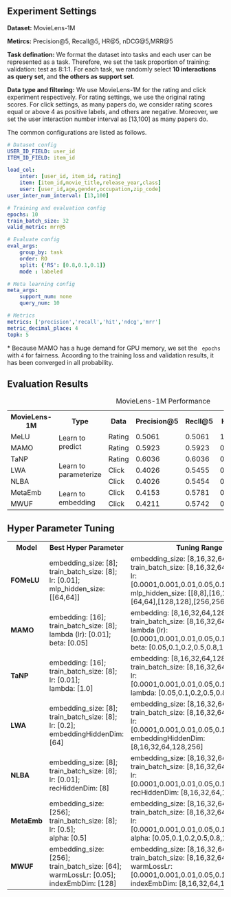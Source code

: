 ## Experiment Settings

**Dataset:** MovieLens-1M

**Metircs:** Precision@5, Recall@5, HR@5, nDCG@5,MRR@5

**Task defination:** We format the dataset into tasks and each user can be represented as a task. Therefore, we set the task proportion of training: validation: test as 8:1:1. For each task, we randomly select **10 interactions as query set**, and **the others as support set**.

**Data type and filtering:** We use MovieLens-1M for the rating and click experiment respectively. For rating settings, we use the original rating scores. For click settings, as many papers do, we consider rating scores equal or above 4 as positive labels, and others are negative. Moreover, we set the user interaction number interval as [13,100] as many papers do.

The common configurations are listed as follows.

```yaml
# Dataset config
USER_ID_FIELD: user_id
ITEM_ID_FIELD: item_id

load_col:
    inter: [user_id, item_id, rating]
    item: [item_id,movie_title,release_year,class]
    user: [user_id,age,gender,occupation,zip_code]
user_inter_num_interval: [13,100]

# Training and evaluation config
epochs: 10
train_batch_size: 32
valid_metric: mrr@5

# Evaluate config
eval_args:
    group_by: task
    order: RO
    split: {'RS': [0.8,0.1,0.1]}
    mode : labeled

# Meta learning config
meta_args:
    support_num: none
    query_num: 10

# Metrics
metrics: ['precision','recall','hit','ndcg','mrr']
metric_decimal_place: 4
topk: 5
```

\* Because MAMO has a huge demand for GPU memory, we set the ` epochs` with `4` for fairness. Acoording to the training loss and validation results, it has been converged in all probability.

## Evaluation Results

<table>
  <caption>MovieLens-1M Performance</caption>
  <tr>
  	<th>MovieLens-1M</th>
    <th>Type</th>
    <th>Data</th>
    <th>Precision@5</th>
    <th>Recll@5</th>
    <th>HR@5</th>
    <th>nDCG@5</th>
    <th>MRR@5</th>
  </tr>
  <tr>
  	<td>MeLU</td>
    <td rowspan="2">Learn to predict</td>
    <td>Rating</td>
    <td>0.5061</td>
    <td>0.5061</td>
    <td>1.0000</td>
    <td>0.5044</td>
    <td>0.7016</td>
  </tr>
  <tr>
  	<td>MAMO</td>
    <td>Rating</td>
    <td>0.5923</td>
    <td>0.5923</td>
    <td>0.9968</td>
    <td>0.6079</td>
    <td>0.8073</td>
  </tr>
  <tr>
  	<td>TaNP</td>
    <td rowspan="3">Learn to parameterize</td>
    <td>Rating</td>
    <td>0.6036</td>
    <td>0.6036</td>
    <td>0.9970</td>
    <td>0.6145</td>
    <td>0.7993</td>
  </tr>
  <tr>
  	<td>LWA</td>
    <td>Click</td>
    <td>0.4026</td>
    <td>0.5455</td>
    <td>0.9010</td>
    <td>0.4881</td>
    <td>0.5816</td>
  </tr>
  <tr>
  	<td>NLBA</td>
    <td>Click</td>
    <td>0.4026</td>
    <td>0.5454</td>
    <td>0.9010</td>
    <td>0.4880</td>
    <td>0.5816</td>
  </tr>
  <tr>
  	<td>MetaEmb</td>
    <td rowspan="2">Learn to embedding</td>
    <td>Click</td>
    <td>0.4153</td>
    <td>0.5781</td>
    <td>0.9297</td>
    <td>0.5409</td>
    <td>0.6668</td>
  </tr>
  <tr>
  	<td>MWUF</td>
    <td>Click</td>
    <td>0.4211</td>
    <td>0.5742</td>
    <td>0.9073</td>
    <td>0.5331</td>
    <td>0.6384</td>
  </tr>
</table>


## Hyper Parameter Tuning

<table>
  <tr>
  	<th>Model</th>
    <th>Best Hyper Parameter</th>
    <th>Tuning Range</th>
  </tr>
  <tr>
    <td><b>FOMeLU</b></td>
    <td>embedding_size: [8];<br>
      train_batch_size: [8];<br>
      lr: [0.01];<br>
      mlp_hidden_size: [[64,64]]</td>
    <td>embedding_size: [8,16,32,64,128,256];<br>
      train_batch_size: [8,16,32,64,128,256];<br>
      lr: [0.0001,0.001,0.01,0.05,0.1,0.2,0.5,1.0];<br>
      mlp_hidden_size: [[8,8],[16,16],[32,32],[64,64],[128,128],[256,256]]</td>
  </tr>
  <tr>
  	<td><b>MAMO</b></td>
    <td>embedding: [16];<br>
      train_batch_size: [8];<br>
      lambda (lr): [0.01];<br>
      beta: [0.05]</td>
    <td>embedding: [8,16,32,64,128,256];<br>
      train_batch_size: [8,16,32,64,128,256];<br>
      lambda (lr): [0.0001,0.001,0.01,0.05,0.1,0.2,0.5,1.0];<br>
      beta: [0.05,0.1,0.2,0.5,0.8,1.0]</td>
  </tr>
  <tr>
    <td><b>TaNP</b></td>
    <td>embedding: [16];<br>
      train_batch_size: [8];<br>
      lr: [0.01];<br>
      lambda: [1.0]</td>
    <td>embedding: [8,16,32,64,128,256];<br>
      train_batch_size: [8,16,32,64,128,256];<br>
      lr: [0.0001,0.001,0.01,0.05,0.1,0.2,0.5,1.0];<br>
      lambda: [0.05,0.1,0.2,0.5,0.8,1.0]</td>
  </tr>
  <tr>
    <td><b>LWA</b></td>
    <td>embedding_size: [8];<br>
      train_batch_size: [8];<br>
      lr: [0.2];<br>
      embeddingHiddenDim: [64]</td>
    <td>embedding_size: [8,16,32,64,128,256];<br>
      train_batch_size: [8,16,32,64,128,256];<br>
      lr: [0.0001,0.001,0.01,0.05,0.1,0.2,0.5,1.0];<br>
      embeddingHiddenDim: [8,16,32,64,128,256]</td>
  </tr>
  <tr>
    <td><b>NLBA</b></td>
    <td>embedding_size: [8];<br>
      train_batch_size: [8];<br>
      lr: [0.01];<br>
      recHiddenDim: [8]</td>
    <td>embedding_size: [8,16,32,64,128,256];<br>
      train_batch_size: [8,16,32,64,128,256];<br>
      lr: [0.0001,0.001,0.01,0.05,0.1,0.2,0.5,1.0];<br>
      recHiddenDim: [8,16,32,64,128,256]</td>
  </tr>
  <tr>
    <td><b>MetaEmb</b></td>
    <td>embedding_size: [256];<br>
      train_batch_size: [8];<br>
      lr: [0.5];<br>
      alpha: [0.5]</td>
    <td>embedding_size: [8,16,32,64,128,256];<br>
      train_batch_size: [8,16,32,64,128,256];<br>
      lr: [0.0001,0.001,0.01,0.05,0.1,0.2,0.5,1.0];<br>
      alpha: [0.05,0.1,0.2,0.5,0.8,1.0]</td>
  </tr>
  <tr>
    <td><b>MWUF</b></td>
    <td>embedding_size: [256];<br>
      train_batch_size: [64];<br>
      warmLossLr: [0.05];<br>
      indexEmbDim: [128]</td>
    <td>embedding_size: [8,16,32,64,128,256];<br>
      train_batch_size: [8,16,32,64,128,256];<br>
      warmLossLr: [0.0001,0.001,0.01,0.05,0.1,0.2,0.5,1.0];<br>
      indexEmbDim: [8,16,32,64,128,256]</td>
  </tr>
</table>